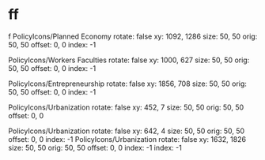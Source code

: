 # ff
f
PolicyIcons/Planned Economy
  rotate: false
  xy: 1092, 1286
  size: 50, 50
  orig: 50, 50
  offset: 0, 0
  index: -1

PolicyIcons/Workers Faculties
  rotate: false
  xy: 1000, 627
  size: 50, 50
  orig: 50, 50
  offset: 0, 0
  index: -1

PolicyIcons/Entrepreneurship
  rotate: false
  xy: 1856, 708
  size: 50, 50
  orig: 50, 50
  offset: 0, 0
  index: -1

PolicyIcons/Urbanization
  rotate: false
  xy: 452, 7
  size: 50, 50
  orig: 50, 50
  offset: 0, 0
  
PolicyIcons/Urbanization
  rotate: false
  xy: 642, 4
  size: 50, 50
  orig: 50, 50
  offset: 0, 0
  index: -1
PolicyIcons/Urbanization
  rotate: false
  xy: 1632, 1826
  size: 50, 50
  orig: 50, 50
  offset: 0, 0
  index: -1
  index: -1
